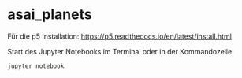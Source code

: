# asai_planets

Für die p5 Installation:
<https://p5.readthedocs.io/en/latest/install.html>

Start des Jupyter Notebooks im Terminal oder in der Kommandozeile:
```
jupyter notebook
```